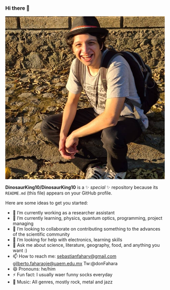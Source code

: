 ### Hi there 👋
![This is me](https://github.com/DinosaurKing10/DinosaurKing10/blob/main/159183073_1857610904402571_288485425016687746_n.png)

**DinosaurKing10/DinosaurKing10** is a ✨ _special_ ✨ repository because its `README.md` (this file) appears on your GitHub profile.

Here are some ideas to get you started:

- 🔭 I’m currently working as a researcher assistant
- 🌱 I’m currently learning, physics, quantum optics, programming, project managing
- 👯 I’m looking to collaborate on contributing something to the advances of the scientific community
- 🤔 I’m looking for help with electronics, learning skills
- 💬 Ask me about science, literature, geography, food, and anything you want :)
- 📫 How to reach me: sebastianfahary@gmail.com  gilberto.faharaoje@uaem.edu.mx  Tw:@donFahara
- 😄 Pronouns: he/him
- ⚡ Fun fact: I usually waer funny socks everyday
- 🎵 Music: All genres, mostly rock, metal and jazz
